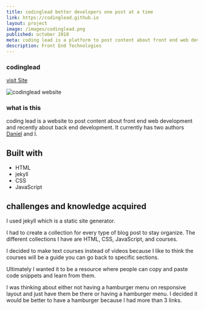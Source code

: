 ```yaml
---
title: codinglead better developers one post at a time
link: https://codinglead.github.io
layout: project
image: /images/codinglead.png
published: october 2018
meta: coding lead is a platform to post content about front end web development.
description: Front End Technologies
---
```


### codinglead

<p class="project__intro">
 <a href="https://codinglead.github.io">visit Site</a>
</p>


<div class="img-container">
 <img class="img-container__img" src="{{ site.baseurl }}/images/codinglead.png" alt="codinglead website">
</div>

### what is this

coding lead is a website to post content about front end web development and recently about back end development. It currently has two authors [Daniel](https://planeswalker1.github.io/) and I.

## Built with

* HTML
* jekyll
* CSS
* JavaScript

## challenges and knowledge acquired

I used jekyll which is a static site generator.

I had to create a collection for every type of blog post to stay organize. The different collections I have are HTML, CSS, JavaScript, and courses.

I decided to make text courses instead of videos because I like to think the courses will be a guide you can go back to specific sections.

Ultimately I wanted it to be a resource where people can copy and paste code snippets and learn from them.

I was thinking about either not having a hamburger menu on responsive layout and just have them be there or having a hamburger menu. I decided it would be better to have a hamburger because I had more than 3 links.